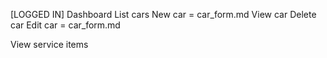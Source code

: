 [LOGGED IN]
Dashboard
List cars
New car = car_form.md
View car
Delete car
Edit car = car_form.md

View service items 
